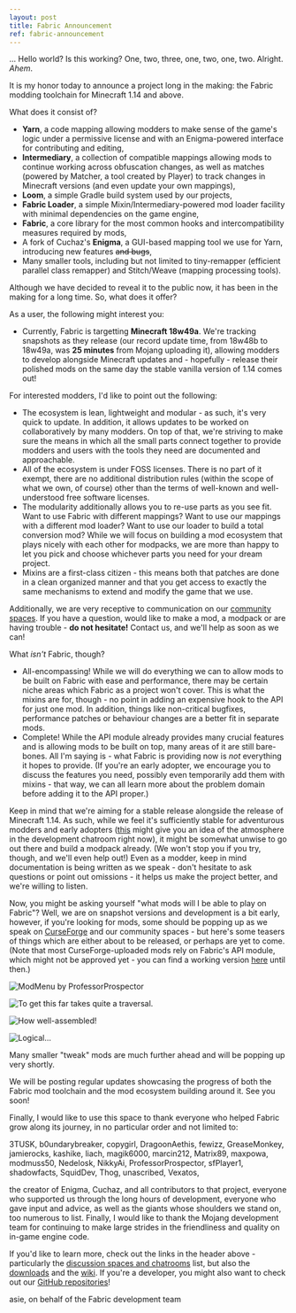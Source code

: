 ```yaml
---
layout: post
title: Fabric Announcement
ref: fabric-announcement
---
```

... Hello world? Is this working? One, two, three, one, two, one, two. Alright. *Ahem*.

It is my honor today to announce a project long in the making: the Fabric modding toolchain for Minecraft 1.14 and above.

What does it consist of?

* **Yarn**, a code mapping allowing modders to make sense of the game's logic under a permissive license and with an Enigma-powered interface for contributing and editing,
* **Intermediary**, a collection of compatible mappings allowing mods to continue working across obfuscation changes, as well as matches (powered by Matcher, a tool created by Player) to track changes in Minecraft versions (and even update your own mappings),
* **Loom**, a simple Gradle build system used by our projects,
* **Fabric Loader**, a simple Mixin/Intermediary-powered mod loader facility with minimal dependencies on the game engine,
* **Fabric**, a core library for the most common hooks and intercompatibility measures required by mods,
* A fork of Cuchaz's **Enigma**, a GUI-based mapping tool we use for Yarn, introducing new features ~~and bugs~~,
* Many smaller tools, including but not limited to tiny-remapper (efficient parallel class remapper) and Stitch/Weave (mapping processing tools).

Although we have decided to reveal it to the public now, it has been in the making for a long time. So, what does it offer?

As a user, the following might interest you:

* Currently, Fabric is targetting **Minecraft 18w49a**. We're tracking snapshots as they release (our record update time, from 18w48b to 18w49a, was **25 minutes** from Mojang uploading it), allowing modders to develop alongside Minecraft updates and - hopefully - release their polished mods on the same day the stable vanilla version of 1.14 comes out!

For interested modders, I'd like to point out the following:

* The ecosystem is lean, lightweight and modular - as such, it's very quick to update. In addition, it allows updates to be worked on collaboratively by many modders. On top of that, we're striving to make sure the means in which all the small parts connect together to provide modders and users with the tools they need are documented and approachable.
* All of the ecosystem is under FOSS licenses. There is no part of it exempt, there are no additional distribution rules (within the scope of what we own, of course) other than the terms of well-known and well-understood free software licenses.
* The modularity additionally allows you to re-use parts as you see fit. Want to use Fabric with different mappings? Want to use our mappings with a different mod loader? Want to use our loader to build a total conversion mod? While we will focus on building a mod ecosystem that plays nicely with each other for modpacks, we are more than happy to let you pick and choose whichever parts you need for your dream project.
* Mixins are a first-class citizen - this means both that patches are done in a clean organized manner and that you get access to exactly the same mechanisms to extend and modify the game that we use.

Additionally, we are very receptive to communication on our [community spaces](/discuss). If you have a question, would like to make a mod, a modpack or are having trouble - **do not hesitate!** Contact us, and we'll help as soon as we can!

What *isn't* Fabric, though?

* All-encompassing! While we will do everything we can to allow mods to be built on Fabric with ease and performance, there may be certain niche areas which Fabric as a project won't cover. This is what the mixins are for, though - no point in adding an expensive hook to the API for just one mod. In addition, things like non-critical bugfixes, performance patches or behaviour changes are a better fit in separate mods.
* Complete! While the API module already provides many crucial features and is allowing mods to be built on top, many areas of it are still bare-bones. All I'm saying is - what Fabric is providing now is *not* everything it hopes to provide. (If you're an early adopter, we encourage you to discuss the features you need, possibly even temporarily add them with mixins - that way, we can all learn more about the problem domain before adding it to the API proper.)

Keep in mind that we're aiming for a stable release alongside the release of Minecraft 1.14. As such, while we feel it's sufficiently stable for adventurous modders and early adopters ([this](https://www.youtube.com/watch?v=tyneiz9FRMw) might give you an idea of the atmosphere in the development chatroom right now), it might be somewhat unwise to go out there and build a modpack already. (We won't stop you if you try, though, and we'll even help out!) Even as a modder, keep in mind documentation is being written as we speak - don't hesitate to ask questions or point out omissions - it helps us make the project better, and we're willing to listen.

Now, you might be asking yourself "what mods will I be able to play on Fabric"? Well, we are on snapshot versions and development is a bit early, however, if you're looking for mods, some should be popping up as we speak on [CurseForge](https://minecraft.curseforge.com/mc-mods?filter-game-version=2020709689%3A7133&filter-sort=2) and our community spaces - but here's some teasers of things which are either about to be released, or perhaps are yet to come. (Note that most CurseForge-uploaded mods rely on Fabric's API module, which might not be approved yet - you can find a working version [here](http://maven.modmuss50.me/net/fabricmc/fabric/0.1.0.36/fabric-0.1.0.36.jar) until then.)

![ModMenu by ProfessorProspector](https://img.asie.pl/TeLw)

![To get this far takes quite a traversal.](https://i.imgur.com/q6D5d1u.png)

![How well-assembled!](https://i.imgur.com/K9F8L1G.png)

![Logical...](https://i.imgur.com/lurTAgQ.png)

Many smaller "tweak" mods are much further ahead and will be popping up very shortly.

We will be posting regular updates showcasing the progress of both the Fabric mod toolchain and the mod ecosystem building around it. See you soon!

Finally, I would like to use this space to thank everyone who helped Fabric grow along its journey, in no particular order and not limited to:

3TUSK, b0undarybreaker, copygirl, DragoonAethis, fewizz, GreaseMonkey, jamierocks, kashike, liach, magik6000, marcin212, Matrix89, maxpowa, modmuss50, Nedelosk, NikkyAi, ProfessorProspector, sfPlayer1, shadowfacts, SquidDev, Thog, unascribed, Vexatos,

the creator of Enigma, Cuchaz, and all contributors to that project, everyone who supported us through the long hours of development, everyone who gave input and advice, as well as the giants whose shoulders we stand on, too numerous to list. Finally, I would like to thank the Mojang development team for continuing to make large strides in the friendliness and quality on in-game engine code.

If you'd like to learn more, check out the links in the header above - particularly the [discussion spaces and chatrooms](/discuss) list, but also the [downloads](/use) and the [wiki](/wiki). If you're a developer, you might also want to check out our [GitHub repositories](https://github.com/FabricMC)!

asie, on behalf of the Fabric development team

